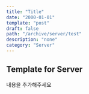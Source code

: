 ```yaml
---
title: "Title"
date: "2000-01-01"
template: "post"
draft: false
path: "/archive/server/test"
description: "none"
category: "Server"
---
```


## Template for Server

내용을 추가해주세요

